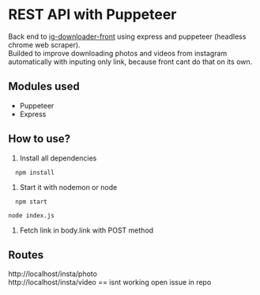# REST API with Puppeteer 
Back end to [ig-downloader-front](https://github.com/snoh666/IG-downloader-front) using express and puppeteer (headless chrome web scraper).\
Builded to improve downloading photos and videos from instagram automatically with inputing only link, because front cant do that on its own.
## Modules used
* Puppeteer
* Express
## How to use?
1. Install all dependencies
  ````console
    npm install
  ````
1. Start it with nodemon or node
  ````console
    npm start
  ````
  ````console
  node index.js
  ````
1. Fetch link in body.link with POST method
## Routes
 http://localhost/insta/photo \
 http://localhost/insta/video == isnt working open issue in repo
